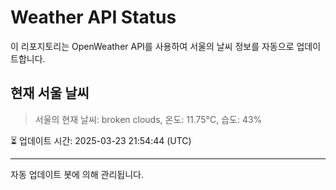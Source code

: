 
# Weather API Status

이 리포지토리는 OpenWeather API를 사용하여 서울의 날씨 정보를 자동으로 업데이트합니다.

## 현재 서울 날씨
> 서울의 현재 날씨: broken clouds, 온도: 11.75°C, 습도: 43%

⏳ 업데이트 시간: 2025-03-23 21:54:44 (UTC)

---
자동 업데이트 봇에 의해 관리됩니다.
